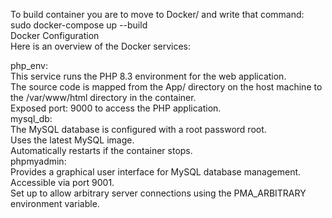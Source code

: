 To build container you are to move to Docker/ and write that command: sudo docker-compose up --build <br>
Docker Configuration
<br>
Here is an overview of the Docker services:<br>


php_env:<br>
This service runs the PHP 8.3 environment for the web application.<br>
The source code is mapped from the App/ directory on the host machine to the /var/www/html directory in the container.<br>
Exposed port: 9000 to access the PHP application.<br>
mysql_db:<br>
The MySQL database is configured with a root password root.<br>
Uses the latest MySQL image.<br>
Automatically restarts if the container stops.<br>
phpmyadmin:<br>
Provides a graphical user interface for MySQL database management.<br>
Accessible via port 9001.<br>
Set up to allow arbitrary server connections using the PMA_ARBITRARY environment variable.<br>

